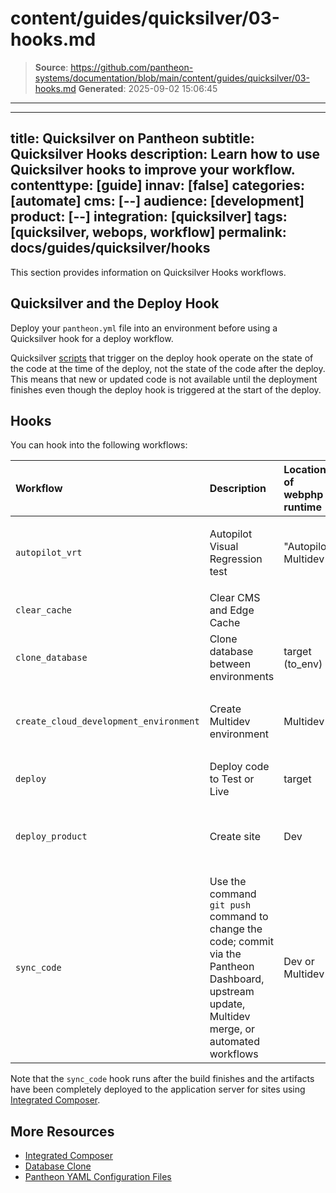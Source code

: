 # content/guides/quicksilver/03-hooks.md

> **Source**: https://github.com/pantheon-systems/documentation/blob/main/content/guides/quicksilver/03-hooks.md
> **Generated**: 2025-09-02 15:06:45

---

---
title: Quicksilver on Pantheon
subtitle: Quicksilver Hooks
description: Learn how to use Quicksilver hooks to improve your workflow.
contenttype: [guide]
innav: [false]
categories: [automate]
cms: [--]
audience: [development]
product: [--]
integration: [quicksilver]
tags: [quicksilver, webops, workflow]
permalink: docs/guides/quicksilver/hooks
---

This section provides information on Quicksilver Hooks workflows.

## Quicksilver and the Deploy Hook

Deploy your `pantheon.yml` file into an environment before using a Quicksilver hook for a deploy workflow.

Quicksilver [scripts](/guides/quicksilver/install-script) that trigger on the deploy hook operate on the state of the code at the time of the deploy, not the state of the code after the deploy. This means that new or updated code is not available until the deployment finishes even though the deploy hook is triggered at the start of the deploy.

## Hooks

You can hook into the following workflows:

| Workflow         | Description                         | Location of webphp runtime | Notes                                       |
|:-----------------|:------------------------------------|:---------------------------|:--------------------------------------------|
| `autopilot_vrt`  | Autopilot Visual Regression test    | "Autopilot" Multidev       | `after` stage valid, `before` stage invalid |
| `clear_cache`    | Clear CMS and Edge Cache            |                            |                                             |
| `clone_database` | Clone database between environments | target (to_env)            |                                             |
| `create_cloud_development_environment`                       | Create Multidev environment                                             | Multidev               | `after` stage valid, `before` stage invalid
| `deploy`                            | Deploy code to Test or Live | target            |                                             |
| `deploy_product` | Create site                                         | Dev                   | `after` stage valid, `before` stage invalid |
| `sync_code`                        | Use the command `git push` command to change the code; commit via the Pantheon Dashboard, upstream update, Multidev merge, or automated workflows                                    | Dev or Multidev      |   |

<Alert type="info" title="Note">

Note that the `sync_code` hook runs after the build finishes and the artifacts have been completely deployed to the application server for sites using [Integrated Composer](/guides/integrated-composer).

</Alert>

## More Resources

- [Integrated Composer](/guides/integrated-composer)
- [Database Clone](/guides/mariadb-mysql/database-workflow-tool#cloning-the-database)
- [Pantheon YAML Configuration Files](/pantheon-yml)
